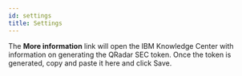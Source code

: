 ```yaml
---
id: settings
title: Settings
---
```


The **More information** link will open the IBM Knowledge Center with information on generating the QRadar SEC token. Once the token is generated, copy and paste it here and click Save.